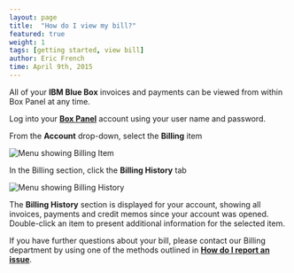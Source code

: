 ```yaml
---
layout: page
title:  "How do I view my bill?"
featured: true
weight: 1
tags: [getting started, view bill]
author: Eric French
time: April 9th, 2015
---
```


All of your **IBM Blue Box** invoices and payments can be viewed from within Box Panel at any time.

Log into your [**Box Panel**](https://boxpanel.bluebox.net/) account using your user name and password.

From the **Account** drop-down, select the **Billing** item

![Menu showing Billing Item](http://help.bluebox.net/hc/en-us/article_attachments/201468187/billing_0.jpg)


In the Billing section, click the **Billing History** tab

![Menu showing Billing History](http://help.bluebox.net/hc/en-us/article_attachments/201486008/Billing_1.jpg)


The **Billing History** section is displayed for your account, showing all invoices, payments and credit memos since your account was opened.  Double-click an item to present additional information for the selected item.

If you have further questions about your bill, please contact our Billing department by using one of the methods outlined in [**How do I report an issue**](http://help.bluebox.net/hc/en-us/articles/201751149-How-do-I-report-an-issue-).
